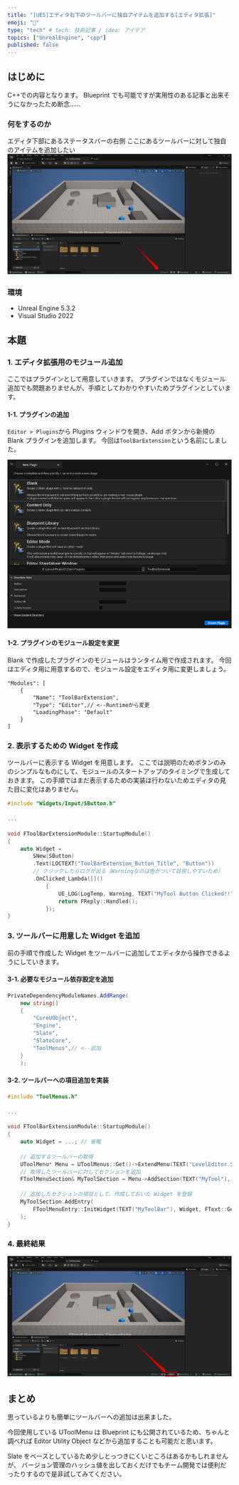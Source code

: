 ```yaml
---
title: "[UE5]エディタ右下のツールバーに独自アイテムを追加する[エディタ拡張]"
emoji: "👻"
type: "tech" # tech: 技術記事 / idea: アイデア
topics: ["UnrealEngine", "cpp"]
published: false
---
```


## はじめに

C++での内容となります。
Blueprint でも可能ですが実用性のある記事と出来そうになかったため断念……

### 何をするのか

エディタ下部にあるステータスバーの右側
ここにあるツールバーに対して独自のアイテムを追加したい
![](/images/ue-toolbar-extension/editor-before.png)

### 環境

- Unreal Engine 5.3.2
- Visual Studio 2022

## 本題

### 1. エディタ拡張用のモジュール追加

ここではプラグインとして用意していきます。
プラグインではなくモジュール追加でも問題ありませんが、手順としてわかりやすいためプラグインとしています。

#### 1-1. プラグインの追加

`Editor > Plugins`から Plugins ウィンドウを開き、Add ボタンから新規の Blank プラグインを追加します。
今回は`ToolBarExtension`という名前にしました。

![](/images/ue-toolbar-extension/new-plugin.png)

#### 1-2. プラグインのモジュール設定を変更

Blank で作成したプラグインのモジュールはランタイム用で作成されます。
今回はエディタ用に用意するので、モジュール設定をエディタ用に変更しましょう。

```cpp:ToolBarExtension.uplugin
"Modules": [
    {
        "Name": "ToolBarExtension",
        "Type": "Editor",// <--Runtimeから変更
        "LoadingPhase": "Default"
    }
]
```

### 2. 表示するための Widget を作成

ツールバーに表示する Widget を用意します。
ここでは説明のためボタンのみのシンプルなものにして、モジュールのスタートアップのタイミングで生成しておきます。
この手順ではまだ表示するための実装は行わないためエディタの見た目に変化はありません。

```cpp:ToolBarExtension.cpp
#include "Widgets/Input/SButton.h"

...

void FToolBarExtensionModule::StartupModule()
{
    auto Widget =
        SNew(SButton)
        .Text(LOCTEXT("ToolBarExtension_Button_Title", "Button"))
        // クリックしたらログが出る（Warningなのは色がついて目視しやすいため）
        .OnClicked_Lambda([]()
            {
                UE_LOG(LogTemp, Warning, TEXT("MyTool Button Clicked!!"));
                return FReply::Handled();
            });
}
```

### 3. ツールバーに用意した Widget を追加

前の手順で作成した Widget をツールバーに追加してエディタから操作できるようにしていきます。

#### 3-1. 必要なモジュール依存設定を追加

```cs:ToolBarExtension.Build.cs
PrivateDependencyModuleNames.AddRange(
    new string[]
    {
        "CoreUObject",
        "Engine",
        "Slate",
        "SlateCore",
        "ToolMenus",// <--追加
    }
    );
```

#### 3-2. ツールバーへの項目追加を実装

```cpp:ToolBarExtension.cpp
#include "ToolMenus.h"

...

void FToolBarExtensionModule::StartupModule()
{
    auto Widget = ...; // 省略

    // 追加するツールバーの取得
    UToolMenu* Menu = UToolMenus::Get()->ExtendMenu(TEXT("LevelEditor.StatusBar.ToolBar"));
    // 取得したツールバーに対してセクションを追加
    FToolMenuSection& MyToolSection = Menu->AddSection(TEXT("MyTool"), FText::GetEmpty(), FToolMenuInsert(NAME_None, EToolMenuInsertType::First));

    // 追加したセクションの項目として、作成しておいた Widget を登録
    MyToolSection.AddEntry(
        FToolMenuEntry::InitWidget(TEXT("MyToolBar"), Widget, FText::GetEmpty(), true, false)
    );
}
```

### 4. 最終結果

![](/images/ue-toolbar-extension/editor-after.png)

## まとめ

思っているよりも簡単にツールバーへの追加は出来ました。

今回使用している UToolMenu は Blueprint にも公開されているため、ちゃんと調べれば Editor Utility Object などから追加することも可能だと思います。

Slate をベースとしているため少しとっつきにくいところはあるかもしれませんが、
バージョン管理のハッシュ値を出しておくだけでもチーム開発では便利だったりするので是非試してみてください。
